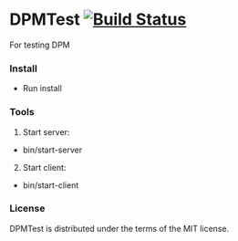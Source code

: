# DPMTest [![Build Status](https://travis-ci.org/dpmtools/dpmtest.svg?branch=unstable)](https://travis-ci.org/dpmtools/dpmtest)
For testing DPM

### Install
* Run install

### Tools
1. Start server:
* bin/start-server

2. Start client:
* bin/start-client

### License
DPMTest is distributed under the terms of the MIT license.

